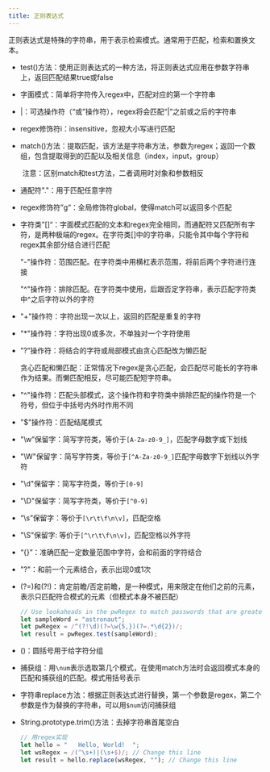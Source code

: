 ```yaml
---
title: 正则表达式
---
```


​	正则表达式是特殊的字符串，用于表示检索模式。通常用于匹配，检索和置换文本。



- test()方法：使用正则表达式的一种方法，将正则表达式应用在参数字符串上，返回匹配结果true或false

- 字面模式：简单将字符传入regex中，匹配对应的第一个字符串

- |：可选操作符（“或”操作符），regex将会匹配“|”之前或之后的字符串

- regex修饰符i：insensitive，忽视大小写进行匹配

- match()方法：提取匹配，该方法是字符串方法，参数为regex；返回一个数组，包含提取得到的匹配以及相关信息（index，input，group）

  ​	注意：区别match和test方法，二者调用时对象和参数相反

- 通配符"."：用于匹配任意字符

- regex修饰符”g“：全局修饰符global，使得match可以返回多个匹配

- 字符类”[]“：字面模式匹配的文本和regex完全相同，而通配符又匹配所有字符，是两种极端的regex。在字符类[]中的字符串，只能令其中每个字符和regex其余部分结合进行匹配

  ​	"-"操作符：范围匹配。在字符类中用横杠表示范围，将前后两个字符进行连接

  ​	"^"操作符：排除匹配。在字符类中使用，后跟否定字符串，表示匹配字符类中^之后字符以外的字符

- "+"操作符：字符出现一次以上，返回的匹配是重复的字符

- "*"操作符：字符出现0或多次，不单独对一个字符使用

- ”?”操作符：将结合的字符或局部模式由贪心匹配改为懒匹配

  贪心匹配和懒匹配：正常情况下regex是贪心匹配，会匹配尽可能长的字符串作为结果。而懒匹配相反，尽可能匹配短字符串。

- "^"操作符：匹配头部模式，这个操作符和字符类中排除匹配的操作符是一个符号，但位于中括号内外时作用不同

- "$"操作符：匹配结尾模式

- "\w”保留字：简写字符类，等价于`[A-Za-z0-9_]`，匹配字母数字或下划线

- "\W"保留字：简写字符类，等价于`[^A-Za-z0-9_]`匹配字母数字下划线以外字符

- "\d"保留字：简写字符类，等价于`[0-9]`

- "\D"保留字：简写字符类，等价于`[^0-9]`

- “\s”保留字：等价于`[\r\t\f\n\v]`，匹配空格

- "\S"保留字: 等价于`[^\r\t\f\n\v]`，匹配空格以外字符

- “{}”：准确匹配一定数量范围中字符，会和前面的字符结合

- "?"：和前一个元素结合，表示出现0或1次

- (?=)和(?!)：肯定前瞻/否定前瞻，是一种模式，用来限定在他们之前的元素，表示只匹配符合模式的元素（但模式本身不被匹配）

  ```javascript
  // Use lookaheads in the pwRegex to match passwords that are greater than 5 characters long, do not begin with numbers, and have two consecutive digits.
  let sampleWord = "astronaut";
  let pwRegex = /^(?!\d)(?=\w{5,})(?=.*\d{2})/;
  let result = pwRegex.test(sampleWord);
  ```

- ()：圆括号用于给字符分组

- 捕获组：用`\num`表示选取第几个模式，在使用match方法时会返回模式本身的匹配和捕获组的匹配。模式用括号表示

- 字符串replace方法：根据正则表达式进行替换，第一个参数是regex，第二个参数是作为替换的字符串，可以用`$num`访问捕获组

- String.prototype.trim()方法：去掉字符串首尾空白

  ```javascript
  // 用regex实现
  let hello = "   Hello, World!  ";
  let wsRegex = /(^\s+)|(\s+$)/; // Change this line
  let result = hello.replace(wsRegex, ""); // Change this line
  ```

  

